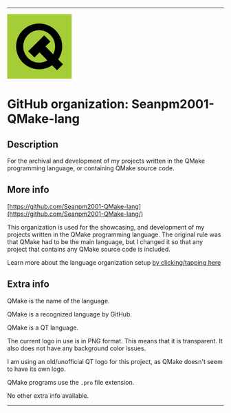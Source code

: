 
***

<!--
<details open><summary><p>Click/tap here to expand/collapse the full resolution (vector) logo for this project</p></summary>

![ failed to load. The file may be missing or corrupt. Check the file path for errors first.](/AdditionalInfo/2/Seanpm2001-QMake-lang-lang/ML_logo.svg)

</details>

<details><summary><p>Click/tap here to expand/collapse the non-vector (raster) logo for this project</p></summary>
!-->

![QMake_QT.png failed to load. The file may be missing or corrupt. Check the file path for errors first.](/AdditionalInfo/2/Seanpm2001-QMake-lang/QMake_QT.png)

<!--
</details>
!-->

# GitHub organization: Seanpm2001-QMake-lang

## Description

For the archival and development of my projects written in the QMake programming language, or containing QMake source code.

## More info

[https://github.com/Seanpm2001-QMake-lang](https://github.com/Seanpm2001-QMake-lang/)

This organization is used for the showcasing, and development of my projects written in the QMake programming language. The original rule was that QMake had to be the main language, but I changed it so that any project that contains any QMake source code is included.

Learn more about the language organization setup [by clicking/tapping here](/AdditionalInfo/LanguageOrgs/README.md)

## Extra info

QMake is the name of the language.

QMake is a recognized language by GitHub.

QMake is a QT language.

The current logo in use is in PNG format. This means that it is transparent. It also does not have any background color issues.

I am using an old/unofficial QT logo for this project, as QMake doesn't seem to have its own logo.

QMake programs use the `.pro` file extension.

<!-- I currently cannot figure out what file extension QMake programs use. !-->

<!-- The logo currently in use is in GIF format, but is not animated.!-->

<!--I don't know what QMake-lang stands for, in the sense of programming languages. !-->

No other extra info available.

***

